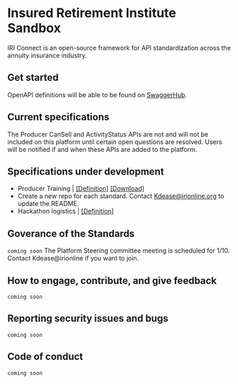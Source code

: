 # Insured Retirement Institute Sandbox

IRI Connect is an open-source framework for API standardization across the annuity insurance industry.

## Get started

OpenAPI definitions will be able to be found on [SwaggerHub](https://wwww.swaggerhub.com).

## Current specifications
The Producer CanSell and ActivityStatus APIs are not and will not be included on this platform until certain open questions are resolved. Users will be notified if and when these APIs are added to the platform.
<!-- This section is commented out and won't show up -->
<!-- 

- Producer Can Sell | [[Definition]](https://app.swaggerhub.com/apis/curtislawhorn/IRI-APIs/1.0.0#/Producer%20Can%20Sell%20(under%20construction)/post_producer_can_sells_searches) [[Download]](/Specifications/Producer%20Can%20Sell)
- Activity Status | [[Definition]](https://app.swaggerhub.com/apis/curtislawhorn/IRI-APIs/1.0.0#/Policy%20Activity%20Status%20(under%20construction)/post_policy_statuses_searches) [[Download]](/Specifications/Activity%20Status)
- Replacements | [[Definition]](https://app.swaggerhub.com/apis/curtislawhorn/IRI-APIs/1.0.0#/Policy%20Replacements%20(under%20construction)) [[Download]](/Specifications/Replacements)
-->
## Specifications under development
- Producer Training | [[Definition]](https://app.swaggerhub.com/apis/curtislawhorn/IRI-APIs/1.0.0#/Producer%20Trainings) [[Download]](/Specifications/Producer%20Training)
- Create a new repo for each standard. Contact Kdease@irionline.org to update the README.
- Hackathon logistics | [[Definition]](https://github.com/Insured-Retirement-Institute/Hackathon)

## Goverance of the Standards 

`coming soon` The Platform Steering committee meeting is scheduled for 1/10. Contact Kdease@irionline if you want to join. 

## How to engage, contribute, and give feedback

`coming soon`

## Reporting security issues and bugs

`coming soon`

## Code of conduct

`coming soon`
